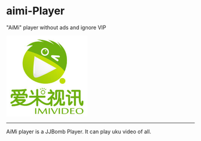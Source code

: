 aimi-Player
===========

"AiMi" player without ads and ignore VIP


![](./lo1.jpg)

---

AiMi player is a JJBomb Player.
It can play uku video of all.
